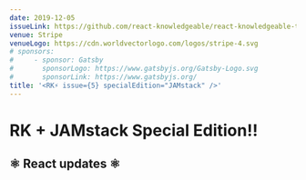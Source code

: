 ```yaml
---
date: 2019-12-05
issueLink: https://github.com/react-knowledgeable/react-knowledgeable-talks/issues/21
venue: Stripe
venueLogo: https://cdn.worldvectorlogo.com/logos/stripe-4.svg
# sponsors:
#     - sponsor: Gatsby
#       sponsorLogo: https://www.gatsbyjs.org/Gatsby-Logo.svg
#       sponsorLink: https://www.gatsbyjs.org/
title: '<RK⚡️ issue={5} specialEdition="JAMstack" />'
---
```


# RK + JAMstack Special Edition!!

## ⚛️ React updates ⚛️
